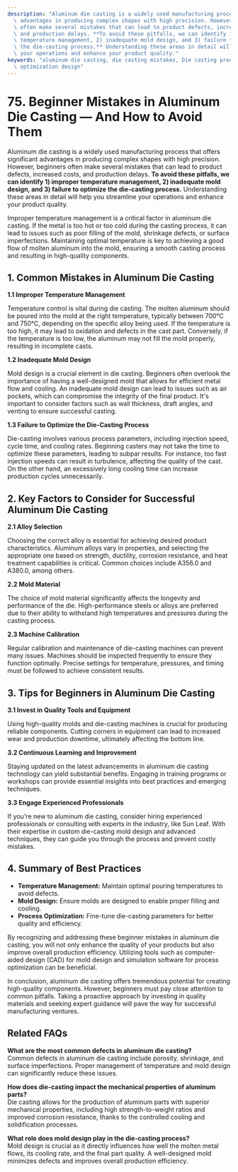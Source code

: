 ```yaml
---
description: "Aluminum die casting is a widely used manufacturing process that offers significant\
  \ advantages in producing complex shapes with high precision. However, beginners\
  \ often make several mistakes that can lead to product defects, increased costs,\
  \ and production delays. **To avoid these pitfalls, we can identify 1) improper\
  \ temperature management, 2) inadequate mold design, and 3) failure to optimize\
  \ the die-casting process.** Understanding these areas in detail will help you streamline\
  \ your operations and enhance your product quality."
keywords: "aluminum die casting, die casting mistakes, Die casting process, Heat dissipation\
  \ optimization design"
---
```

# 75. Beginner Mistakes in Aluminum Die Casting — And How to Avoid Them

Aluminum die casting is a widely used manufacturing process that offers significant advantages in producing complex shapes with high precision. However, beginners often make several mistakes that can lead to product defects, increased costs, and production delays. **To avoid these pitfalls, we can identify 1) improper temperature management, 2) inadequate mold design, and 3) failure to optimize the die-casting process.** Understanding these areas in detail will help you streamline your operations and enhance your product quality.

Improper temperature management is a critical factor in aluminum die casting. If the metal is too hot or too cold during the casting process, it can lead to issues such as poor filling of the mold, shrinkage defects, or surface imperfections. Maintaining optimal temperature is key to achieving a good flow of molten aluminum into the mold, ensuring a smooth casting process and resulting in high-quality components.

## 1. Common Mistakes in Aluminum Die Casting

**1.1 Improper Temperature Management**

Temperature control is vital during die casting. The molten aluminum should be poured into the mold at the right temperature, typically between 700°C and 750°C, depending on the specific alloy being used. If the temperature is too high, it may lead to oxidation and defects in the cast part. Conversely, if the temperature is too low, the aluminum may not fill the mold properly, resulting in incomplete casts.

**1.2 Inadequate Mold Design**

Mold design is a crucial element in die casting. Beginners often overlook the importance of having a well-designed mold that allows for efficient metal flow and cooling. An inadequate mold design can lead to issues such as air pockets, which can compromise the integrity of the final product. It's important to consider factors such as wall thickness, draft angles, and venting to ensure successful casting.

**1.3 Failure to Optimize the Die-Casting Process**

Die-casting involves various process parameters, including injection speed, cycle time, and cooling rates. Beginning casters may not take the time to optimize these parameters, leading to subpar results. For instance, too fast injection speeds can result in turbulence, affecting the quality of the cast. On the other hand, an excessively long cooling time can increase production cycles unnecessarily.

## 2. Key Factors to Consider for Successful Aluminum Die Casting

**2.1 Alloy Selection**

Choosing the correct alloy is essential for achieving desired product characteristics. Aluminum alloys vary in properties, and selecting the appropriate one based on strength, ductility, corrosion resistance, and heat treatment capabilities is critical. Common choices include A356.0 and A380.0, among others.

**2.2 Mold Material**

The choice of mold material significantly affects the longevity and performance of the die. High-performance steels or alloys are preferred due to their ability to withstand high temperatures and pressures during the casting process.

**2.3 Machine Calibration**

Regular calibration and maintenance of die-casting machines can prevent many issues. Machines should be inspected frequently to ensure they function optimally. Precise settings for temperature, pressures, and timing must be followed to achieve consistent results.

## 3. Tips for Beginners in Aluminum Die Casting

**3.1 Invest in Quality Tools and Equipment**

Using high-quality molds and die-casting machines is crucial for producing reliable components. Cutting corners in equipment can lead to increased wear and production downtime, ultimately affecting the bottom line.

**3.2 Continuous Learning and Improvement**

Staying updated on the latest advancements in aluminum die casting technology can yield substantial benefits. Engaging in training programs or workshops can provide essential insights into best practices and emerging techniques.

**3.3 Engage Experienced Professionals**

If you're new to aluminum die casting, consider hiring experienced professionals or consulting with experts in the industry, like Sun Leaf. With their expertise in custom die-casting mold design and advanced techniques, they can guide you through the process and prevent costly mistakes.

## 4. Summary of Best Practices

- **Temperature Management:** Maintain optimal pouring temperatures to avoid defects.
- **Mold Design:** Ensure molds are designed to enable proper filling and cooling.
- **Process Optimization:** Fine-tune die-casting parameters for better quality and efficiency.

By recognizing and addressing these beginner mistakes in aluminum die casting, you will not only enhance the quality of your products but also improve overall production efficiency. Utilizing tools such as computer-aided design (CAD) for mold design and simulation software for process optimization can be beneficial.

In conclusion, aluminum die casting offers tremendous potential for creating high-quality components. However, beginners must pay close attention to common pitfalls. Taking a proactive approach by investing in quality materials and seeking expert guidance will pave the way for successful manufacturing ventures.

## Related FAQs

**What are the most common defects in aluminum die casting?**  
Common defects in aluminum die casting include porosity, shrinkage, and surface imperfections. Proper management of temperature and mold design can significantly reduce these issues.

**How does die-casting impact the mechanical properties of aluminum parts?**  
Die casting allows for the production of aluminum parts with superior mechanical properties, including high strength-to-weight ratios and improved corrosion resistance, thanks to the controlled cooling and solidification processes.

**What role does mold design play in the die-casting process?**  
Mold design is crucial as it directly influences how well the molten metal flows, its cooling rate, and the final part quality. A well-designed mold minimizes defects and improves overall production efficiency.
